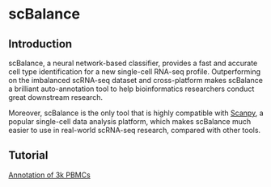 # scBalance

## Introduction

scBalance, a neural network-based classifier, provides a fast and accurate cell type identification for a new single-cell RNA-seq profile. Outperforming on the imbalanced scRNA-seq dataset and cross-platform makes scBalance a brilliant auto-annotation tool to help bioinformatics researchers conduct great downstream research. 

Moreover, scBalance is the only tool that is highly compatible with [Scanpy](https://scanpy-tutorials.readthedocs.io/en/latest/), a popular single-cell data analysis platform, which makes scBalance much easier to use in real-world scRNA-seq research, compared with other tools.

## Tutorial

[Annotation of 3k PBMCs](https://github.com/yuqcheng/scBalance/blob/main/Tutorial/scBalance%20Tuotrial_Annotation%20of%203k%20PBMCs.ipynb)
